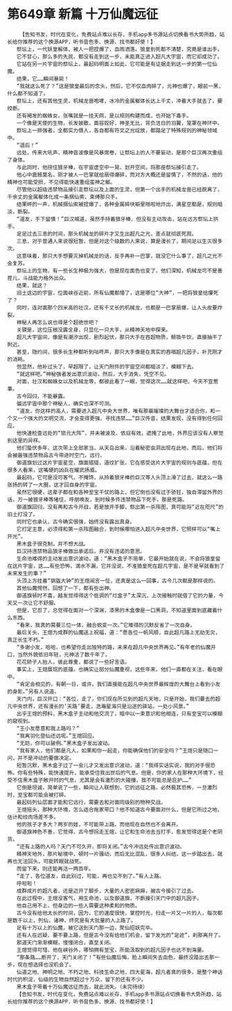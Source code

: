 # 第649章 新篇 十万仙魔远征
        【告知书友，时代在变化，免费站点难以长存，手机app多书源站点切换看书大势所趋，站长给你推荐的这个换源APP，听书音色多、换源、找书都好使！】
       祭坛上，一代妖皇解体，被人一把捏爆了，血雨洒落。狼皇到死都不清楚，究竟是谁出手。
       它不甘心，那么多的先民，都没有走到这一步，未能真正进入超凡大宇宙，而它却成功了。
       它站在另一片宇宙的祭坛上，最起码明面上如此，它可能是有证据走到这一步的第一位仙魔。
       结果，它……瞬间暴毙！
       “我就这么死了？”这是狼皇最后的念头，然后，它不仅血肉碎了，元神也爆了，眼前一黑，什么都不知道了。
       祭坛上，还有其他生灵，机械龙兽咆哮，冰冷的金属躯体长达上千丈，冲着大手就去了，要绞断。
       还有褐发的蜘蛛女，张嘴就是一挂天网，是以规则构建而成，也开始下毒手。
       一个像是天使的生物，长发披散，面容姣好，神圣无比，背负洁白的羽翼，笼罩在神环中。
       祭坛上一排强者，全都实力慑人，各自都有符文之光绽放，都踏足了特殊规则的神秘领域中。
       “退后！”
       远处，传来大吼声，精神音波像是风暴席卷，让祭坛上的人不要妄动，是那个巨汉再次重组了身体。
       与此同时，他捞住狼牙棒，在宇宙虚空中一晃，划开空间，将那座祭坛接引走了。
       他心中震撼莫名，刚才被人一巴掌就给扇得爆碎，而对方大概还是留情了，不然的话，他的精神也可能受损，不见得能快速重组蛮神之躯。
       尽管他以超级违禁物品接引走祭坛以及上面的生灵，但第一个出手的机械龙兽已经脱离了，千余丈的金属躯体化成一条捆仙索，束缚那只手。
       结果砰的一声，机械捆仙索被捏爆了，各种金属碎块噼里啪啦地炸出，满星空都是，规则暗淡，断裂。
       “道友，手下留情！”巨汉喊道，虽然手持着狼牙棒，但没有主动攻击，站在远方祭坛上拱手。
       足足过去三息的时间，那头机械龙的碎片才又生出超凡之光，差点就彻底死寂。
       三息，对于普通人来说很短暂，但是对这个级数的人来说，算是漫长了，期间足以生灭很多次。
       这意味着，那只大手想要灭掉机械龙的话，反手再补一巴掌，就没它什么事了，超凡之光不会复苏。
       祭坛上的生物，有一些长生种极为强大，但是现在面色也变了，他们深知，机械龙可不是善茬儿，斗战能力格外出众。
       结果，就这？
       旧土这边的宇宙，位面峡谷近前，所有仙魔都懵了，这是哪位“大神”，一把将狼皇给攥死了？
       同时，连对面那个四米高的壮汉，还有千丈长的机械龙，也都是一巴掌扇爆，让人头皮要炸裂。
       神秘人再怎么说也得是个超绝世吧？
       关键是，这位压根没露全身，只显化一只大手，从精神天地中探来。
       超凡大宇宙间，像是有潮汐出现，剧烈起伏，那只大手在吞超物质，鲸吸牛饮，直接抽干了附近。
       甚至，隐约间，很多长生种都听到咕咚声，那只大手像是在真实的吞咽超凡因子，补充刚才的消耗。
       但显然，他补过头了，早超限了，让天门附件的宇宙空间都暗淡了，模糊下去。
       “就这样吧。”神秘强者发出意识波动，然后，大手消失，凭空不见。
       对面，壮汉和蜘蛛女以及机械龙等，都彼此看了一眼，觉得这次……就这样吧，今天不宜惹事。
       古今回归，不能暴露。
       偏远宇宙中那个神秘人，确实也深不可测。
       “道友，你这样的高人，需要进入超凡中央大世界，唯有那最璀璨的大舞台才适合你，和一个又一个强大的文明交流，才会变得更强，寻找违禁……”巨汉传音，结果发现，没有得到任何回应。
       他快速检查远处的“锁元大阵”，并未被波及，依旧有效，遮掩了此地，外界应该没有人察觉到这里的异样。
       他们蛰伏多年，这次带上全部家当，从天岛出来，沿着秘密虫洞出现在此地，而后，他们将会被最强违禁物品古今带进时空门，远行。
       御道旗划过这片宇宙星空，旗面猎猎，道纹扩张，它在感受这片大宇宙的规则与底蕴，但在很多人看来，这嘴硬的凶兵在耀武扬威。
       最起码，它可是没可客气，不掩饰，从拎着狼牙棒的巨汉等人头顶上滑了过去，就这么一路张扬的转了一大圈，这才回自身的宇宙。
       虽然它很硬，这辈子都在和各种至宝干仗的路上，但它倒也没有过于骄狂，独自滞留外界的话，万一被狼牙棒等堵住，呼朋唤友，到时候多件违禁物品下死手，那是死路。
       御道旗回归，没有再和古今开战，若是放开手脚，祭出第一杀阵图，真可能将“近在咫尺”的旧土打没了。
       同时它也承认，古今确实很强，始终没有露出真身。
       它打定主意，必须得和第一杀阵图融合，到时候哪怕进入超凡中央世界，它照样可以“嘴上开光”。
       黑木盒子很克制，并不想大战。
       巨汉持违禁物品狼牙棒做出承诺后，并没有违诺的意思。
       生命池难得的主动发出意识波动，道：“黑木盒子不简单，它最开始就在说，不会将狼皇留在这片宇宙，这……有些恐怖，滴水不漏，它并没说，不准狼皇死在超凡宇宙，是不是早就看到了未来发生的事？”
       头顶上方挂着“钢盔大钟”的王煊闻言一怔，还真是这么一回事，古今几次都是那样说的。
       其他仙魔愕然，回想了一下，都有些出神。
       御道旗顿时不喜，越发觉得得这个低调的“烂盒子”太深沉，上次接触时就借了它的力量，今天又一次让它不舒服。
       但是，它忍了，总觉得在面对一个深渊，漆黑的木盒像是一口黑洞，不知道里面到底藏着什么东西。
       “看来，我真的需要三位一体，融合蜕变一次。”它难得的沉默反省了一次自身。
       最后关头，王煊为成群的仙魔送上祝福，道：“愿各位一帆风顺，自此超凡路上无劫无灾，真正长生不朽。”
       “多谢小友，哈哈，也希望你走出独特的路，未来在超凡中央世界再见。”有年老的仙魔开口，当然外貌依旧年轻，元神活了数千年了。
       花花轿子人抬人，彼此尊重，都说了一些好言语。
       事实上，王煊展现的底蕴，也确实让部分仙魔重视，这些年来，他们一直都在关注，看在眼中。
       “肯定会相见的，有朝一日，或许，我们直接能在超凡中央世界最辉煌的大舞台上看到小友的身影。”另有人说道。
       天门内，巨汉开口：“各位，走了，你们现在所见到的超凡天地，只是开始，我们要去的超凡中央世界，还有漫长的‘天路’要走，浩瀚星海只是沿途的驿站，一处小风景。”
       出乎王煊的预料，黑木盒子主动和他交流了，暗中以一束意识和他相连，只有至宝可以模糊的窥视到。
       “王小友愿意和我上路吗？”
       “我离羽化登仙还远呢。”王煊回应。
       “无妨，你可以破例。”黑木盒子发出波动。
       “我有家人，他们都是凡人，如果和你一起走，你能确保他们的安全吗？”王煊只是随口一问，并不是冲动的要做决定。
       短暂沉默，黑木盒子过了一会儿才又发出意识波动，道：“我得实话实说，我的对手很恐怖。你有些特殊，能快速提升，能承受住我出世后的气息。但是，你的家人在那种大环境下，经受不住黑木盒子敞开时的气息，尤其是会有激烈的大碰撞，我不可能总是庇护……”
       它倒是坦诚，简单说了一些，瞬间让人联想到，它的远征之路，必然极其恐怖，一旦激烈时，至宝都可能会被打碎。
       最起码列仙层面才能和它远行，需要去和对面同级别的物种交战。
       王煊摇头，那种大环境，怎么适合拖家带口？他不知道古今要面对什么，但是它所过之地，估计和绞肉场差不多。
       他的孩子才多大？两岁的娃，不可能带上路，而他现在自然也不会离开。
       御道旗神色不善，它觉得，古今想拐走王煊，让它和生命池去当打手，愈发觉得这是个老阴货。
       “还有上路的人吗？天门不可久开，即将关闭。”古今冲远处传出意识波动。
       精神天地外，那片秘境中，顿时一片骚动，而后无比混乱，很多人纠结，这一步踏出去，就再也无法回头，可能转眼就战死。
       而留下来，则还能再活一两百年。
       “走了，各位道友，自此别过，可能，再也见不到了。”有人上路。
       呼啦啦！
       成群成片的超凡者，还是迈开了脚步，大量的人密密麻麻，被古今接引了过去。
       在此过程中，王煊没客气，用生命池，以及御道旗，不断接引天门中的超凡因子。
       他自己用不上，但身边的一些人需要这种柔和的物质。
       古今没有给他太长的时间，因为，它的速度很快，掌控时光，扫走一片又一片的人，每次都是数千以上，列仙，诸神，终究是有大批量的人上路了。
       足有十万以上的仙魔，被它送到天门那一边，聚仙招妖完毕。
       还有人在迟疑，要不要上路，但是古今没有给他们机会，留下发光的“足迹”，刹那离开了。
       那道天门渐渐模糊，慢慢闭合，直至关闭。
       王煊觉得可惜，他在峡谷外，哪怕拥有至宝，所能汲取到的超凡因子也达不到海量。
       “那条路……断开了，天门关闭了！”有些仙魔后悔，脸上瞬间失去血色，最终没踏出去那一步，现在想选择也没机会了。
       仙道之地、神明之地、不朽之地、科技生命之地，四大星海，超凡者真的很多，是整个神话时代的积淀，仙级的生物自然超过十万众，留下的还有不少。
       黑木盒子带着十万仙魔远征而去，就此消失。（未完待续）
       【告知书友，时代在变化，免费站点难以长存，手机app多书源站点切换看书大势所趋，站长给你推荐的这个换源APP，听书音色多、换源、找书都好使！】